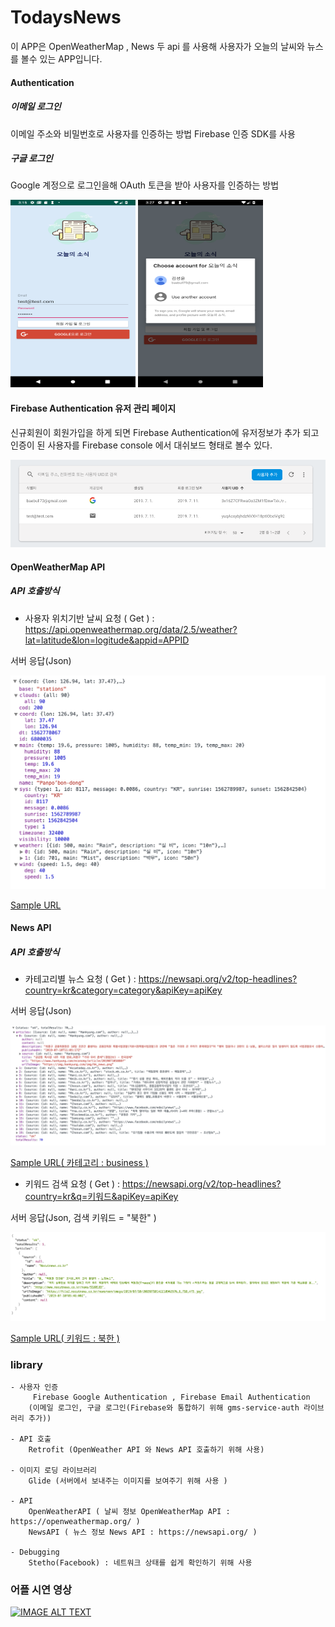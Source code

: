 # TodaysNews
  이 APP은 OpenWeatherMap , News 두 api 를 사용해 사용자가 오늘의 날씨와 뉴스를 볼수 있는
 APP입니다.

#### Authentication
##### 이메일 로그인
이메일 주소와 비밀번호로 사용자를 인증하는 방법
Firebase 인증 SDK를 사용

##### 구글 로그인
Google 계정으로 로그인을해 OAuth 토큰을 받아 사용자를 인증하는 방법


<img width="200px" height="300px" alt="email" src="./app/src/main/res/drawable/emaillogin.png"></img> <img width="200px" height="300px" alt="google" src="./app/src/main/res/drawable/googlelogin.png"></img>



#### Firebase Authentication 유저 관리 페이지

신규회원이 회원가입을 하게 되면 Firebase Authentication에 유저정보가 추가
되고 인증이 된 사용자를 Firebase console 에서 대쉬보드 형태로 볼수 있다.

![firebaseauth](./app/src/main/res/drawable/firebase_auth.png)

#### OpenWeatherMap API
##### API 호출방식
- 사용자 위치기반 날씨 요청 ( Get ) : https://api.openweathermap.org/data/2.5/weather?lat=latitude&lon=logitude&appid=APPID

서버 응답(Json)

![openweatherRes](./app/src/main/res/drawable/openweatherres.png)

  [Sample URL](https://samples.openweathermap.org/data/2.5/weather?lat=35&lon=139&appid=b6907d289e10d714a6e88b30761fae22)

#### News API
  ##### API 호출방식
  - 카테고리별 뉴스 요청 ( Get ) : https://newsapi.org/v2/top-headlines?country=kr&category=category&apiKey=apiKey

  서버 응답(Json)

  ![categoryRes](./app/src/main/res/drawable/newsapicategoryres.png)

  [Sample URL( 카테고리 : business )](https://newsapi.org/v2/top-headlines?country=kr&category=business&apiKey=ec4c02f7e056430bb7cc71878bca7a01)

  - 키워드 검색 요청 ( Get ) : https://newsapi.org/v2/top-headlines?country=kr&q=키워드&apiKey=apiKey

  서버 응답(Json, 검색 키워드 = "북한" )

  ![keywordRes](./app/src/main/res/drawable/newsapikeywordres.png)

  [Sample URL( 키워드 : 북한 )](https://newsapi.org/v2/top-headlines?country=kr&q=%EB%B6%81%ED%95%9C&apiKey=ec4c02f7e056430bb7cc71878bca7a01)


### library  
    - 사용자 인증
         Firebase Google Authentication , Firebase Email Authentication
        (이메일 로그인, 구글 로그인(Firebase와 통합하기 위해 gms-service-auth 라이브러리 추가))

    - API 호출
        Retrofit (OpenWeather API 와 News API 호출하기 위해 사용)

    - 이미지 로딩 라이브러리
        Glide (서버에서 보내주는 이미지를 보여주기 위해 사용 )

    - API
        OpenWeatherAPI ( 날씨 정보 OpenWeatherMap API : https://openweathermap.org/ )
        NewsAPI ( 뉴스 정보 News API : https://newsapi.org/ )

    - Debugging
        Stetho(Facebook) : 네트워크 상태를 쉽게 확인하기 위해 사용


### 어플 시연 영상
[![IMAGE ALT TEXT](https://img.youtube.com/vi/U6TIXF1g58E/0.jpg)](http://www.youtube.com/watch?v=U6TIXF1g58E "어플 시연 영상")
